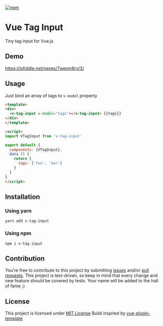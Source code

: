 [![npm](https://img.shields.io/npm/v/v-tag-input.svg.svg)]()

# Vue Tag Input

Tiny tag input for Vue.js

## Demo

https://jsfiddle.net/neves/7wenm8rv/3/

## Usage

Just bind an array of tags to `v-model` property

```html
<template>
<div>
  <v-tag-input v-model="tags"></v-tag-input> {{tags}}
</div>
</template>

<script>
import VTagInput from 'v-tag-input'

export default {
  components: {VTagInput},
  data () {
    return {
      tags: ['foo', 'bar']
    }
  }
}
</script>
```

## Installation

### Using yarn

`yarn add v-tag-input`

### Using npm

`npm i v-tag-input`

## Contribution

You're free to contribute to this project by submitting [issues](https://github.com/vuejs-tips/v-tag-input.svg/issues) and/or [pull requests](https://github.com/vuejs-tips/v-tag-input.svg/pulls). This project is test-driven, so keep in mind that every change and new feature should be covered by tests. Your name will be added to the hall of fame ;)

## License

This project is licensed under [MIT License](http://en.wikipedia.org/wiki/MIT_License)
Build inspired by [vue-plugin-template](https://github.com/posva/vue-plugin-template)
